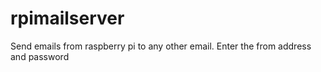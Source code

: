 # rpimailserver
Send emails from raspberry pi to any other email. Enter the from address and password
